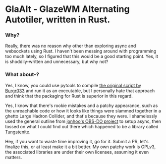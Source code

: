 # GlaAlt - GlazeWM Alternating Autotiler, written in Rust.

### Why?
Really, there was no reason why other than exploring async and websockets using Rust. I haven't been messing around with programming 
too much lately, so I figured that this would be a good starting point. Yes, it is shoddily-written and unnecessary, but why not?

### What about-?
Yes, I know, you could use pytools to compile [the original script by Burgr033](https://github.com/burgr033/GlazeWM-autotiling-python) and run it as an executable, but I personally hate that approach and think that the packaging for Rust is superior in this regard. 

Yes, I know that there's rookie mistakes and a patchy appearance, such as the unreachable code or how it looks like things were slammed together in a ghetto Large Hadron Collider, and that's because they were. I shamelessly used the general outline from [jonhoo's OBS-DO project](https://github.com/jonhoo/obs-do) to setup async, then tossed on what I could find out there which happened to be a library called [Tungstenite](https://crates.io/crates/tungstenite).

Hey, if you want to waste time improving it, go for it. Submit a PR, let's finalize this, or at least make it a bit better.
My own patchy work is GPLv3, the associated libraries are under their own licenses, assuming it even matters.